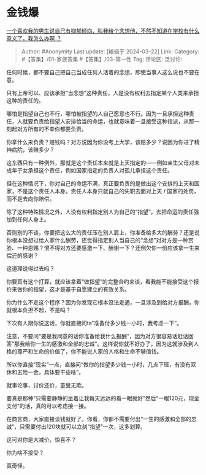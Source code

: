 # 金钱爆
[一个喜欢我的男生说自己有抑郁倾向，叫我给个念想他，不然不知道在学校有什么意义了，我怎么办啊  ？](https://www.zhihu.com/question/646993405/answer/3439468988)

> Author: #Anonymity
> Last update: [编辑于 2024-03-22]
> Link:
> Category: #【答集】/01-家族答集 #【答集】/03-第一性 
> Tag: 
> 评论区:
> 泛讨论:

任何时候，都不要自己把自己当成任何人活着的念想，即使当事人这么说也不要在意。

只有上帝可以、应该承担“当念想”这种责任，人是没有权利去指定某个人类来承担这种的责任的。

哪怕是指望自己也不行，哪怕被指望的人自己愿意也不行。因为一旦承担这种责任，人就要负责给指望人安排恰当的命运，也就意味着一旦接受这种指派，从那一刻起对方所有的不幸你都要负责。

你拿什么来负责？赔钱吗？对方说因为你没考上大学，该赔多少？说因为你进了精神病院，该赔多少？

这东西只有一种例外，那就是这个责任本来就是上天指定的——例如亲生父母对未成年子女承担这个责任，例如国家指定的负责人对孤儿承担这个责任。

但在这种情况下，你对自己的命运不满，真正要负责的是做出这个安排的上天和国家，不是这个责任人本身。责任人本身只就自己的失职去面对上天 / 国家的处罚，而不是去向你赔偿。

除了这种特殊情况之外，人没有权利指定别人为自己的“指望”，去把命运的责任强加到任何人身上。

否则别的不谈，你要把这么大的责任压在别人肩上，你准备给多大的酬劳？还是说你根本没想过给人家什么酬劳，还觉得指定别人当自己的“念想”对对方是一种赏脸、一种恩赐？恨不得对方还要感激一下、酬谢一下？还倒欠你一份应该拿一生来偿还的感谢？

这道理说得过去吗？

你要真有这个打算，就应该拿着“做指望”的完整合约来谈，看我能不能接受这个报价来做你的指望，这才是基于自愿建立的有效关系。

你为什么不走这个程序？因为你发现它根本没法走通，一旦涉及到给对方报酬，你就根本负担不起，不是吗？

下次有人跟你说这话，你就直接问ta“准备付多少钱一小时，我考虑一下”。

注意，不要问“要是我同意的话你准备给我什么报酬”，因为对方很容易话赶话回答“那我给你一生的感激和全部的忠诚”。这样说你就不好办了，因为这就涉及到人格的尊严和生命的价值了，你不能说人家的人格和生命不够值钱。

所以你直接“现实”一点，直接问“做你的指望多少钱一小时，几点下班，有没有双休和五险一金，具体要干些啥”。

就事论事，讨价还价，童叟无欺。

要真是那种“只需要静静的坐着让我每天远远的看一眼就好”然后“一眼120元，现金支付”的活，真的可以考虑接一接。

在商言商，大家直接谈钱就好了。你看，你都不需要付出“一生的感激和全部的忠诚”，只需要付出120块就可以立刻“指望”一次，这多划算。

这可对你是大减价，惊喜不？

你为啥不接受？

真奇怪。